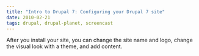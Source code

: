 ```yaml
---
title: "Intro to Drupal 7: Configuring your Drupal 7 site"
date: 2010-02-21
tags: drupal, drupal-planet, screencast
---
```

<p>After you install your site, you can change the site name and logo, change the visual look with a theme, and add content.</p><!--break--><object width="480" height="385"><param name="movie" value="http://www.youtube.com/v/IT_TZEQEm5c&amp;hl=en_US&amp;fs=1&amp;" /><param name="allowFullScreen" value="true" /><param name="allowscriptaccess" value="always" /><embed width="480" height="385" src="http://www.youtube.com/v/IT_TZEQEm5c&amp;hl=en_US&amp;fs=1&amp;" type="application/x-shockwave-flash" allowscriptaccess="always" allowfullscreen="true"></embed></object>